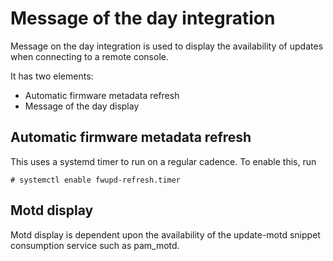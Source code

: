 # Message of the day integration

Message on the day integration is used to display the availability of updates when connecting to a remote console.

It has two elements:
* Automatic firmware metadata refresh
* Message of the day display

## Automatic firmware metadata refresh
This uses a systemd timer to run on a regular cadence.
To enable this, run
```
# systemctl enable fwupd-refresh.timer
```

## Motd display
Motd display is dependent upon the availability of the update-motd snippet consumption service such as pam_motd.
